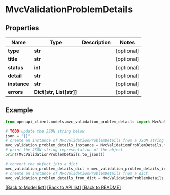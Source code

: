 # MvcValidationProblemDetails


## Properties

Name | Type | Description | Notes
------------ | ------------- | ------------- | -------------
**type** | **str** |  | [optional] 
**title** | **str** |  | [optional] 
**status** | **int** |  | [optional] 
**detail** | **str** |  | [optional] 
**instance** | **str** |  | [optional] 
**errors** | **Dict[str, List[str]]** |  | [optional] 

## Example

```python
from openapi_client.models.mvc_validation_problem_details import MvcValidationProblemDetails

# TODO update the JSON string below
json = "{}"
# create an instance of MvcValidationProblemDetails from a JSON string
mvc_validation_problem_details_instance = MvcValidationProblemDetails.from_json(json)
# print the JSON string representation of the object
print(MvcValidationProblemDetails.to_json())

# convert the object into a dict
mvc_validation_problem_details_dict = mvc_validation_problem_details_instance.to_dict()
# create an instance of MvcValidationProblemDetails from a dict
mvc_validation_problem_details_from_dict = MvcValidationProblemDetails.from_dict(mvc_validation_problem_details_dict)
```
[[Back to Model list]](../README.md#documentation-for-models) [[Back to API list]](../README.md#documentation-for-api-endpoints) [[Back to README]](../README.md)


